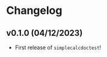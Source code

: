 # Changelog

<!--next-version-placeholder-->

## v0.1.0 (04/12/2023)

- First release of `simplecalcdoctest`!